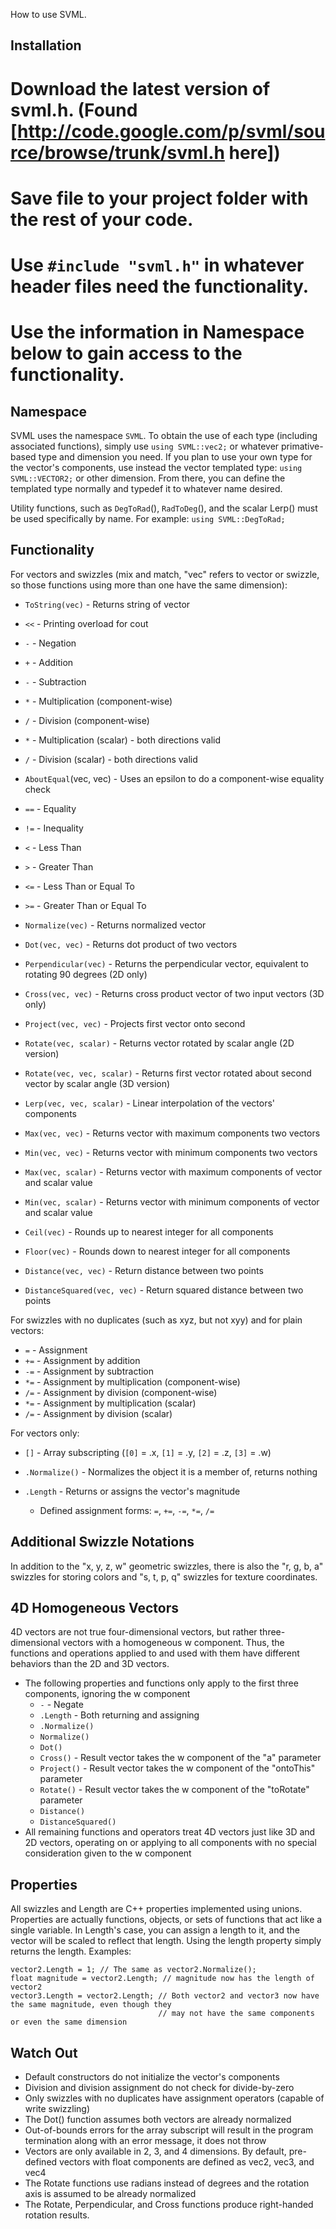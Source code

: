 How to use SVML.

## Installation
 # Download the latest version of svml.h. (Found [http://code.google.com/p/svml/source/browse/trunk/svml.h here])
 # Save file to your project folder with the rest of your code.
 # Use `#include "svml.h"` in whatever header files need the functionality.
 # Use the information in Namespace below to gain access to the functionality.

## Namespace
SVML uses the namespace `SVML`. To obtain the use of each type (including associated functions), simply use `using SVML::vec2;` or whatever primative-based type and dimension you need. If you plan to use your own type for the vector's components, use instead the vector templated type: `using SVML::VECTOR2;` or other dimension. From there, you can define the templated type normally and typedef it to whatever name desired.

Utility functions, such as `DegToRad`(), `RadToDeg`(), and the scalar Lerp() must be used specifically by name. For example: `using SVML::DegToRad;`

## Functionality
For vectors and swizzles (mix and match, "vec" refers to vector or swizzle, so those functions using more than one have the same dimension):
 * `ToString(vec)` - Returns string of vector
 * `<<` - Printing overload for cout

 * `-` - Negation
 * `+` - Addition
 * `-` - Subtraction
 * `*` - Multiplication (component-wise)
 * `/` - Division (component-wise)
 * `*` - Multiplication (scalar) - both directions valid
 * `/` - Division (scalar) - both directions valid

 * `AboutEqual`(vec, vec) - Uses an epsilon to do a component-wise equality check
 * `==` - Equality
 * `!=` - Inequality
 * `<` - Less Than
 * `>` - Greater Than
 * `<=` - Less Than or Equal To
 * `>=` - Greater Than or Equal To

 * `Normalize(vec)` - Returns normalized vector
 * `Dot(vec, vec)` - Returns dot product of two vectors
 * `Perpendicular(vec)` - Returns the perpendicular vector, equivalent to rotating 90 degrees (2D only)
 * `Cross(vec, vec)` - Returns cross product vector of two input vectors (3D only)
 * `Project(vec, vec)` - Projects first vector onto second
 * `Rotate(vec, scalar)` - Returns vector rotated by scalar angle (2D version)
 * `Rotate(vec, vec, scalar)` - Returns first vector rotated about second vector by scalar angle (3D version)
 * `Lerp(vec, vec, scalar)` - Linear interpolation of the vectors' components

 * `Max(vec, vec)` - Returns vector with maximum components two vectors
 * `Min(vec, vec)` - Returns vector with minimum components two vectors
 * `Max(vec, scalar)` - Returns vector with maximum components of vector and scalar value
 * `Min(vec, scalar)` - Returns vector with minimum components of vector and scalar value
 * `Ceil(vec)` - Rounds up to nearest integer for all components
 * `Floor(vec)` - Rounds down to nearest integer for all components

 * `Distance(vec, vec)` - Return distance between two points
 * `DistanceSquared(vec, vec)` - Return squared distance between two points

For swizzles with no duplicates (such as xyz, but not xyy) and for plain vectors:
 * `=` - Assignment
 * `+=` - Assignment by addition
 * `-=` - Assignment by subtraction
 * `*=` - Assignment by multiplication (component-wise)
 * `/=` - Assignment by division (component-wise)
 * `*=` - Assignment by multiplication (scalar)
 * `/=` - Assignment by division (scalar)

For vectors only:
 * `[]` - Array subscripting (`[0]` = .x, `[1]` = .y, `[2]` = .z, `[3]` = .w)
 * `.Normalize()` - Normalizes the object it is a member of, returns nothing

 * `.Length` - Returns or assigns the vector's magnitude
   * Defined assignment forms: `=`, `+=`, `-=`, `*=`, `/=`

## Additional Swizzle Notations
In addition to the "x, y, z, w" geometric swizzles, there is also the "r, g, b, a" swizzles for storing colors and "s, t, p, q" swizzles for texture coordinates.

## 4D Homogeneous Vectors
4D vectors are not true four-dimensional vectors, but rather three-dimensional vectors with a homogeneous w component. Thus, the functions and operations applied to and used with them have different behaviors than the 2D and 3D vectors.
 * The following properties and functions only apply to the first three components, ignoring the w component
   * `-` - Negate
   * `.Length` - Both returning and assigning
   * `.Normalize()`
   * `Normalize()`
   * `Dot()`
   * `Cross()` - Result vector takes the w component of the "a" parameter
   * `Project()` - Result vector takes the w component of the "ontoThis" parameter
   * `Rotate()` - Result vector takes the w component of the "toRotate" parameter
   * `Distance()`
   * `DistanceSquared()`
 * All remaining functions and operators treat 4D vectors just like 3D and 2D vectors, operating on or applying to all components with no special consideration given to the w component

## Properties
All swizzles and Length are C++ properties implemented using unions. Properties are actually functions, objects, or sets of functions that act like a single variable. In Length's case, you can assign a length to it, and the vector will be scaled to reflect that length. Using the length property simply returns the length. Examples:
```
vector2.Length = 1; // The same as vector2.Normalize();
float magnitude = vector2.Length; // magnitude now has the length of vector2
vector3.Length = vector2.Length; // Both vector2 and vector3 now have the same magnitude, even though they
                                 // may not have the same components or even the same dimension
```

## Watch Out
 * Default constructors do not initialize the vector's components
 * Division and division assignment do not check for divide-by-zero
 * Only swizzles with no duplicates have assignment operators (capable of write swizzling)
 * The Dot() function assumes both vectors are already normalized
 * Out-of-bounds errors for the array subscript will result in the program termination along with an error message, it does not throw
 * Vectors are only available in 2, 3, and 4 dimensions. By default, pre-defined vectors with float components are defined as vec2, vec3, and vec4
 * The Rotate functions use radians instead of degrees and the rotation axis is assumed to be already normalized
 * The Rotate, Perpendicular, and Cross functions produce right-handed rotation results.